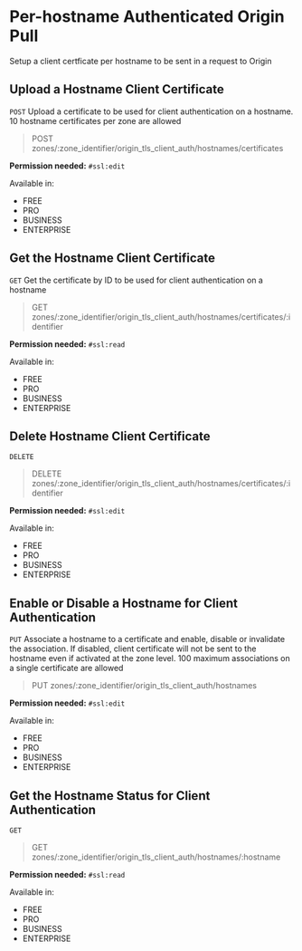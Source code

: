 # Per-hostname Authenticated Origin Pull

Setup a client certficate per hostname to be sent in a request to Origin

## Upload a Hostname Client Certificate

`POST` Upload a certificate to be used for client authentication on a hostname. 10 hostname certificates per zone are allowed

> POST zones/:zone_identifier/origin_tls_client_auth/hostnames/certificates

**Permission needed:** `#ssl:edit`

Available in:

* FREE
* PRO
* BUSINESS
* ENTERPRISE


## Get the Hostname Client Certificate

`GET` Get the certificate by ID to be used for client authentication on a hostname

> GET zones/:zone_identifier/origin_tls_client_auth/hostnames/certificates/:identifier

**Permission needed:** `#ssl:read`

Available in:

* FREE
* PRO
* BUSINESS
* ENTERPRISE


## Delete Hostname Client Certificate

`DELETE` 

> DELETE zones/:zone_identifier/origin_tls_client_auth/hostnames/certificates/:identifier

**Permission needed:** `#ssl:edit`

Available in:

* FREE
* PRO
* BUSINESS
* ENTERPRISE


## Enable or Disable a Hostname for Client Authentication

`PUT` Associate a hostname to a certificate and enable, disable or invalidate the association. If disabled, client certificate will not be sent to the hostname even if activated at the zone level. 100 maximum associations on a single certificate are allowed

> PUT zones/:zone_identifier/origin_tls_client_auth/hostnames

**Permission needed:** `#ssl:edit`

Available in:

* FREE
* PRO
* BUSINESS
* ENTERPRISE


## Get the Hostname Status for Client Authentication

`GET` 

> GET zones/:zone_identifier/origin_tls_client_auth/hostnames/:hostname

**Permission needed:** `#ssl:read`

Available in:

* FREE
* PRO
* BUSINESS
* ENTERPRISE

